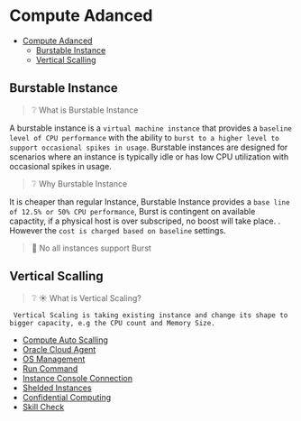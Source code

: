 # Compute Adanced

- [Compute Adanced](#compute-adanced)
  - [Burstable Instance](#burstable-instance)
  - [Vertical Scalling](#vertical-scalling)

## Burstable Instance

> :grey_question: What is Burstable Instance

  A burstable instance is a `virtual machine instance` that provides a `baseline level of CPU performance` with the ability to `burst to a higher level to support occasional spikes in usage`. Burstable instances are designed for scenarios where an instance is typically idle or has low CPU utilization with occasional spikes in usage.

> :grey_question: Why Burstable Instance

  It is cheaper than regular Instance, Burstable Instance provides a ``base line of 12.5% or 50% CPU performance``, Burst is contingent on available capactity, if a physical host is over subscriped, no boost will take place. . However the ``cost is charged based on baseline`` settings. 

> :eyes: No all instances support Burst

## Vertical Scalling

> :grey_question: :sunny: What is Vertical Scaling? 
  
     Vertical Scaling is taking existing instance and change its shape to bigger capacity, e.g the CPU count and Memory Size. 






- [Compute Auto Scalling](#)
- [Oracle Cloud Agent](#)
- [OS Management](#)
- [Run Command](#)
- [Instance Console Connection](#)
- [Shelded Instances](#)
- [Confidential Computing](#)
- [Skill Check](#)

